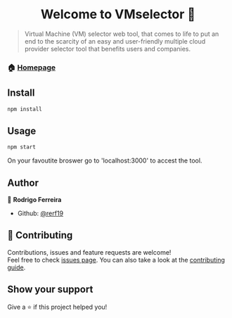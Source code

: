 <h1 align="center">Welcome to VMselector 👋</h1>

> Virtual Machine (VM) selector web tool, that comes to life to put an end to the scarcity of an easy and user-friendly multiple cloud provider selector tool that benefits users and companies.

### 🏠 [Homepage](https://github.com/rerf19/VMselector)

## Install

```sh
npm install
```

## Usage

```sh
npm start
```

On your favoutite broswer go to 'localhost:3000' to accest the tool.

## Author

👤 **Rodrigo Ferreira**

* Github: [@rerf19](https://github.com/rerf19)

## 🤝 Contributing

Contributions, issues and feature requests are welcome!<br />Feel free to check [issues page](https://github.com/rerf19/VMselector/issues). You can also take a look at the [contributing guide](https://github.com/rerf19/VMselector/blob/master/CONTRIBUTING.md).

## Show your support

Give a ⭐️ if this project helped you!
